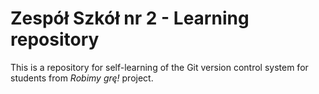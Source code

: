 # Zespół Szkół nr 2 - Learning repository

This is a repository for self-learning of the Git version control system for students from *Robimy grę!* project.